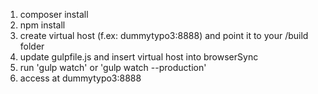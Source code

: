 1. composer install
2. npm install
3. create virtual host (f.ex: dummytypo3:8888) and point it to your /build folder
4. update gulpfile.js and insert virtual host into browserSync
5. run 'gulp watch' or 'gulp watch --production'
6. access at dummytypo3:8888